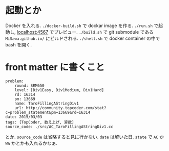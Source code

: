 # 起動とか

Docker を入れる.
`./docker-build.sh` で dockar image を作る.
`./run.sh` で起動し, [localhost:4567](localhost:4567) でプレビュー.
`./build.sh` で git submodule である `MiSawa.github.io/` にビルドされる.
`./shell.sh` で docker container の中で bash を開く.


# front matter に書くこと

    problem:
        round: SRM650
        level: [Div1Easy, Div1Medium, Div1Hard]
        rd: 16314
        pm: 13669
        name: TaroFillingAStringDiv1
        url: http://community.topcoder.com/stat?c=problem_statement&pm=13669&rd=16314
    date: 2015/03/03
    tags: [TopCoder, 数え上げ, 算数]
    source_code: ./src/AC_TaroFillingAStringDiv1.cc

とか. ``source_code`` は省略すると見に行かない.
``date`` は解いた日.
``state`` で ``AC`` か ``WA`` かとかも入れるかなぁ.

